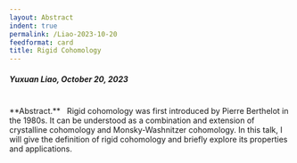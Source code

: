 ```yaml
---
layout: Abstract
indent: true
permalink: /Liao-2023-10-20
feedformat: card
title: Rigid Cohomology
---
```


##### Yuxuan Liao, October 20, 2023
<br>
**Abstract.** &nbsp; Rigid cohomology was first introduced by Pierre Berthelot in the 1980s. It can be understood as a combination and extension of crystalline cohomology and Monsky-Washnitzer cohomology. In this talk, I will give the definition of rigid cohomology and briefly explore its properties and applications.